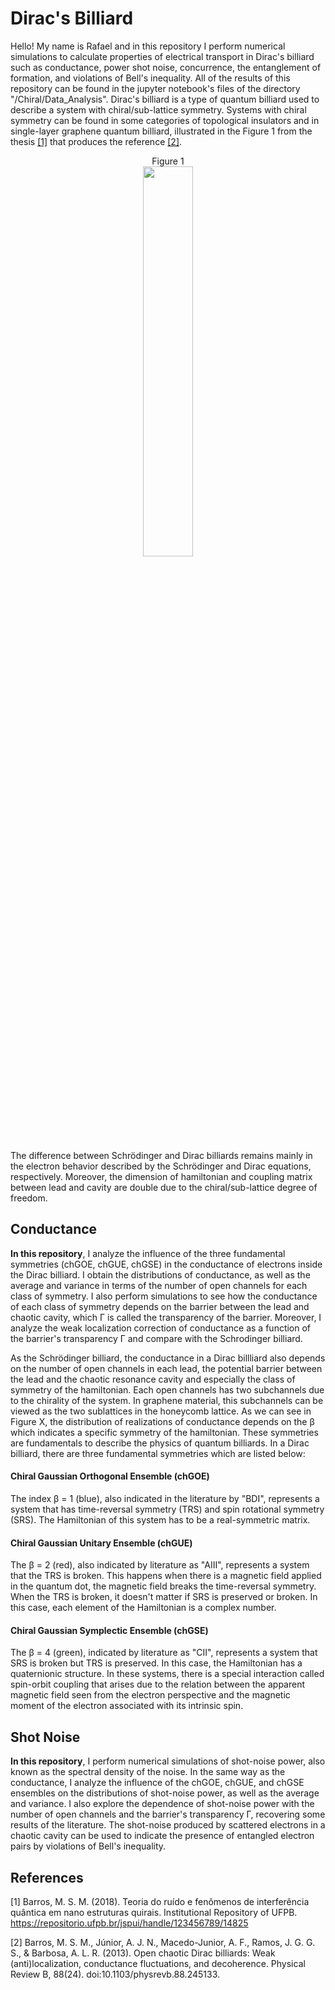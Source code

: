 # Dirac's Billiard

Hello! My name is Rafael and in this repository I perform numerical simulations to calculate properties of electrical transport in Dirac's billiard such as conductance, power shot noise, concurrence, the entanglement of formation, and violations of Bell's inequality. All of the results of this repository can be found in the jupyter notebook's files of the directory "/Chiral/Data_Analysis". Dirac's billiard is a type of quantum billiard used to describe a system with chiral/sub-lattice symmetry. Systems with chiral symmetry can be found in some categories of topological insulators and in single-layer graphene quantum billiard, illustrated in the Figure 1 from the thesis [[1]](#1) that produces the reference [[2]](#2).

<p align="center" width="100%">
  Figure 1<br>
    <img width="40%" src="https://user-images.githubusercontent.com/53999015/147810879-3242820a-749b-4b06-9f81-92ba5c8cebe9.png">
</p>

The difference between Schrödinger and Dirac billiards remains mainly in the electron behavior described by the Schrödinger and Dirac equations, respectively. Moreover, the dimension of hamiltonian and coupling matrix between lead and cavity are double due to the chiral/sub-lattice degree of freedom.

## Conductance

**In this repository**, I analyze the influence of the three fundamental symmetries (chGOE, chGUE, chGSE) in the conductance of electrons inside the Dirac billiard. I obtain the distributions of conductance, as well as the average and variance in terms of the number of open channels for each class of symmetry. I also perform simulations to see how the conductance of each class of symmetry depends on the barrier between the lead and chaotic cavity, which Γ is called the transparency of the barrier. Moreover, I analyze the weak localization correction of conductance as a function of the barrier's transparency Γ and compare with the Schrodinger billiard.

As the Schrödinger billiard, the conductance in a Dirac billliard also depends on the number of open channels in each lead, the potential barrier between the lead and the chaotic resonance cavity and especially the class of symmetry of the hamiltonian. Each open channels has two subchannels due to the chirality of the system. In graphene material, this subchannels can be viewed as the two sublattices in the honeycomb lattice. As we can see in Figure X, the distribution of realizations of conductance depends on the β which indicates a specific symmetry of the hamiltonian. These symmetries are fundamentals to describe the physics of quantum billiards. In a Dirac billiard, there are three fundamental symmetries which are listed below:

#### Chiral Gaussian Orthogonal Ensemble (chGOE)
The index β = 1 (blue), also indicated in the literature by "BDI", represents a system that has time-reversal symmetry (TRS) and spin rotational symmetry (SRS). The Hamiltonian of this system has to be a real-symmetric matrix.
#### Chiral Gaussian Unitary Ensemble (chGUE)
The β = 2 (red), also indicated by literature as "AIII", represents a system that the TRS is broken. This happens when there is a magnetic field applied in the quantum dot, the magnetic field breaks the time-reversal symmetry. When the TRS is broken, it doesn't matter if SRS is preserved or broken. In this case, each element of the Hamiltonian is a complex number.
#### Chiral Gaussian Symplectic Ensemble (chGSE)
The β = 4 (green), indicated by literature as "CII", represents a system that SRS is broken but TRS is preserved. In this case, the Hamiltonian has a quaternionic structure. In these systems, there is a special interaction called spin-orbit coupling that arises due to the relation between the apparent magnetic field seen from the electron perspective and the magnetic moment of the electron associated with its intrinsic spin. 

## Shot Noise

**In this repository**, I perform numerical simulations of shot-noise power, also known as the spectral density of the noise. In the same way as the conductance, I analyze the influence of the chGOE, chGUE, and chGSE ensembles on the distributions of shot-noise power, as well as the average and variance. I also explore the dependence of shot-noise power with the number of open channels and the barrier's transparency Γ, recovering some results of the literature. The shot-noise produced by scattered electrons in a chaotic cavity can be used to indicate the presence of entangled electron pairs by violations of Bell's inequality.


## References

<a id="1">[1]</a>
Barros, M. S. M. (2018). Teoria do ruído e fenômenos de interferência quântica em nano estruturas quirais. Institutional Repository of UFPB. https://repositorio.ufpb.br/jspui/handle/123456789/14825

<a id="2">[2]</a>
Barros, M. S. M., Júnior, A. J. N., Macedo-Junior, A. F., Ramos, J. G. G. S., & Barbosa, A. L. R. (2013). Open chaotic Dirac billiards: Weak (anti)localization, conductance fluctuations, and decoherence. Physical Review B, 88(24). doi:10.1103/physrevb.88.245133.
